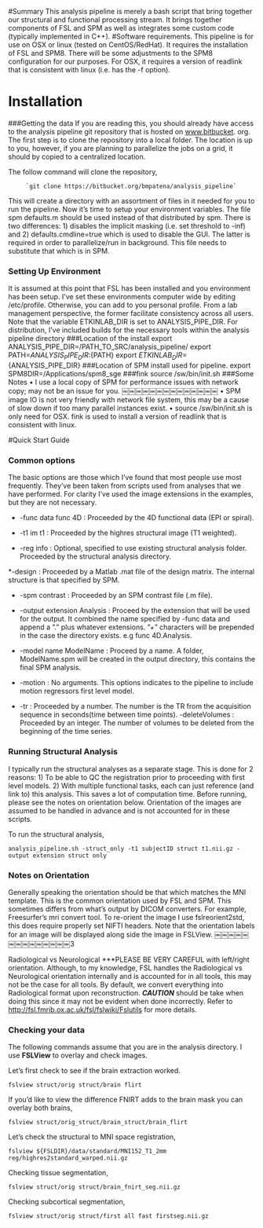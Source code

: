 #Summary
This analysis pipeline is merely a bash script that bring together our structural and functional processing stream. It brings together components of FSL and SPM as well as integrates some custom code (typically implemented in C++).
#Software requirements.
This pipeline is for use on OSX or linux (tested on CentOS/RedHat). It requires the installation of FSL and SPM8. There will be some adjustments to the SPM8 configuration for our purposes. For OSX, it requires a version of readlink that is consistent with linux (i.e. has the -f option).
# Installation 
###Getting the data
If you are reading this, you should already have access to the analysis pipeline git repository that is hosted on www.bitbucket. org. The first step is to clone the repository into a local folder. The location is up to you, however, if you are planning to parallelize the jobs on a grid, it should by copied to a centralized location. 

The follow command will clone the repository,

         `git clone https://bitbucket.org/bmpatena/analysis_pipeline`

This will create a directory with an assortment of files in it needed for you to run the pipeline. Now it’s time to setup your environment variables.
The file spm defaults.m should be used instead of that distributed by spm. There is two differences: 1) disables the implicit masking (i.e. set threshold to -inf) and 2) defaults.cmdline=true which is used to disable the GUI. The latter is required in order to parallelize/run in background. This file needs to substitute that which is in SPM.

### Setting Up Environment
It is assumed at this point that FSL has been installed and you environment has been setup. I’ve set these environments computer wide by editing /etc/profile. Otherwise, you can add to you personal profile. From a lab management perspective, the former facilitate consistency across all users. Note that the variable ETKINLAB_DIR is set to ANALYSIS_PIPE_DIR. For distribution, I’ve included builds for the necessary tools within the analysis pipeline directory
###Location of the install
export ANALYSIS_PIPE_DIR=/PATH_TO_SRC/analysis_pipeline/ 
export PATH=${ANALYSIS_PIPE_DIR}:${PATH}
export ${ETKINLAB_DIR}=${ANALYSIS_PIPE_DIR}
###Location of SPM install used for pipeline.
export SPM8DIR=/Applications/spm8_sge
###fink
source /sw/bin/init.sh
###Some Notes
• I use a local copy of SPM for performance issues with network copy; may not be an issue for you.
￼￼￼￼￼￼￼￼￼￼￼￼￼￼
• SPM image IO is not very friendly with network file system, this may be a cause of slow down if too many parallel instances exist.
• source /sw/bin/init.sh is only need for OSX. fink is used to install a version of readlink that is consistent with linux.

#Quick Start Guide
### Common options
The basic options are those which I’ve found that most people use most frequently. They’ve been taken from scripts used from analyses that we have performed. For clarity I’ve used the image extensions in the examples, but they are not necessary.

* -func data func 4D : Proceeded by the 4D functional data (EPI or spiral). 

* -t1 im t1 : Proceeded by the highres structural image (T1 weighted).

* -reg info : Optional, specified to use existing structural analysis folder. Proceeded by the structural analysis directory. 

*-design : Proceeded by a Matlab .mat file of the design matrix. The internal structure is that specified by SPM.

* -spm contrast : Proceeded by an SPM contrast file (.m file).

* -output extension Analysis : Proceed by the extension that will be used for the output. It combined the name specified by -func data and append a ”.” plus whatever extensions. ”+” characters will be prepended in the case the directory exists. e.g func 4D.Analysis.

* -model name ModelName : Proceed by a name. A folder, ModelName.spm will be created in the output directory, this contains the final SPM analysis.

* -motion : No arguments. This options indicates to the pipeline to include motion regressors first level model.

* -tr : Proceeded by a number. The number is the TR from the acquisition sequence in seconds(time between time points). -deleteVolumes : Proceeded by an integer. The number of volumes to be deleted from the beginning of the time series.

### Running Structural Analysis
I typically run the structural analyses as a separate stage. This is done for 2 reasons: 1) To be able to QC the registration prior to proceeding with first level models. 2) With multiple functional tasks, each can just reference (and link to) this analysis. This saves a lot of computation time. Before running, please see the notes on orientation below. Orientation of the images are assumed to be handled in advance and is not accounted for in these scripts.

To run the structural analysis,

`analysis_pipeline.sh -struct_only -t1 subjectID struct t1.nii.gz -output extension struct only`

### Notes on Orientation
Generally speaking the orientation should be that which matches the MNI template. This is the common orientation used by FSL and SPM. This sometimes differs from what’s output by DICOM converters. For example, Freesurfer’s mri convert tool. To re-orient the image I use fslreorient2std, this does require properly set NIFTI headers. Note that the orientation labels for an image will be displayed along side the image in FSLView.
￼￼￼￼￼￼￼￼￼￼￼￼￼￼3

Radiological vs Neurological
***PLEASE BE VERY CAREFUL with left/right orientation. Although, to my knowledge, FSL handles the Radiological vs Neurological orientation internally and is accounted for in all tools, this may not be the case for all tools. By default, we convert everything into Radiological format upon reconstruction. ***CAUTION*** should be take when doing this since it may not be evident when done incorrectly. Refer to http://fsl.fmrib.ox.ac.uk/fsl/fslwiki/Fslutils for more details.

### Checking your data
The following commands assume that you are in the analysis directory. I use **FSLView** to overlay and check images. 

Let’s first check to see if the brain extraction worked.

 `fslview struct/orig struct/brain flirt`

If you’d like to view the difference FNIRT adds to the brain mask you can overlay both brains,

`fslview struct/orig_struct/brain_struct/brain_flirt`

Let’s check the structural to MNI space registration,

`fslview ${FSLDIR}/data/standard/MNI152_T1_2mm reg/highres2standard_warped.nii.gz` 

Checking tissue segmentation,

`fslview struct/orig struct/brain_fnirt_seg.nii.gz`

Checking subcortical segmentation,

`fslview struct/orig struct/first all fast firstseg.nii.gz`